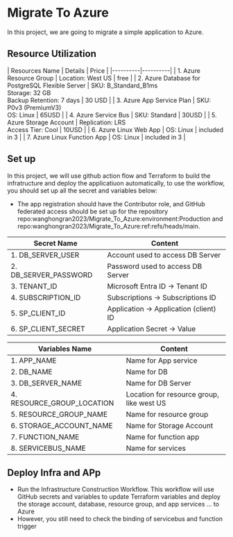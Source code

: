 # Migrate To Azure

In this project, we are going to migrate a simple application to Azure.

## Resource Utilization

| Resources Name | Details | Price |
|----------|----------|
| 1. Azure Resource Group | Location: West US | free |
| 2. Azure Database for PostgreSQL Flexible Server | SKU: B_Standard_B1ms<br/>Storage: 32 GB<br/>Backup Retention: 7 days | 30 USD |
| 3. Azure App Service Plan | SKU: P0v3 (PremiumV3)<br/>OS: Linux | 65USD |
| 4. Azure Service Bus | SKU: Standard | 30USD |
| 5. Azure Storage Account | Replication: LRS<br/>Access Tier: Cool | 10USD |
| 6. Azure Linux Web App | OS: Linux | included in 3 |
| 7. Azure Linux Function App | OS: Linux | included in 3 |

## Set up

In this project, we will use github action flow and Terraform to build the infratructure and deploy the applicatiuon automatically, to use the workflow, you should set up all the secret and variables below:

  - The app registration should have the Contributor role, and GitHub federated access should be set up for the repository repo:wanghongran2023/Migrate_To_Azure:environment:Production and repo:wanghongran2023/Migrate_To_Azure:ref:refs/heads/main. 

| Secret Name | Content |
|----------|----------|
| 1. DB_SERVER_USER		| Account used to access DB Server |
| 2. DB_SERVER_PASSWORD	| Password used to access DB Server |
| 3. TENANT_ID 			| Microsoft Entra ID -> Tenant ID |
| 4. SUBSCRIPTION_ID		| Subscriptions -> Subscriptions ID |
| 5. SP_CLIENT_ID		| Application -> Application (client) ID |
| 6. SP_CLIENT_SECRET	        | Application Secret -> Value |

| Variables Name | Content |
|----------|----------|
| 1. APP_NAME			| Name for App service |
| 2. DB_NAME			| Name for DB |
| 3. DB_SERVER_NAME		| Name for DB Server |
| 4. RESOURCE_GROUP_LOCATION	| Location for resource group, like west US |
| 5. RESOURCE_GROUP_NAME	| Name for resource group |
| 6. STORAGE_ACCOUNT_NAME		| Name for Storage Account |
| 7. FUNCTION_NAME		| Name for function app |
| 8. SERVICEBUS_NAME		| Name for services |

## Deploy Infra and APp

  - Run the Infrastructure Construction Workflow. This workflow will use GitHub secrets and variables to update Terraform variables and deploy the storage account, database, resource group, and app services ... to Azure
  - However, you still need to check the binding of servicebus and function trigger

